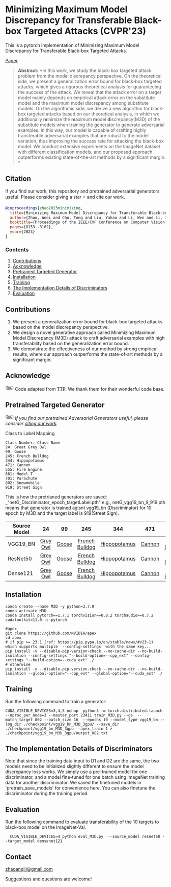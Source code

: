 # Minimizing Maximum Model Discrepancy for Transferable Black-box Targeted Attacks (CVPR'23)

This is a pytorch implementation of Minimizing Maximum Model Discrepancy for Transferable Black-box Targeted Attacks.

[Paper](https://openaccess.thecvf.com/content/CVPR2023/papers/Zhao_Minimizing_Maximum_Model_Discrepancy_for_Transferable_Black-Box_Targeted_Attacks_CVPR_2023_paper.pdf) 

> **Abstract:** *In this work, we study the black-box targeted attack problem from the model discrepancy perspective. On the theoretical side, we present a generalization error bound for black-box targeted attacks, which gives a rigorous theoretical analysis for guaranteeing the success of the attack. We reveal that the attack error on a target model mainly depends on empirical attack error on the substitute model and the maximum model discrepancy among substitute models. On the algorithmic side, we derive a new algorithm for black-box targeted attacks based on our theoretical analysis, in which we additionally **m**inimize the **m**aximum **m**odel **d**iscrepancy(M3D) of the substitute models when training the generator to generate adversarial examples. In this way, our model is capable of crafting highly transferable adversarial examples that are robust to the model variation, thus improving the success rate for attacking the black-box model. We conduct extensive experiments on the ImageNet dataset with different classification models, and our proposed approach outperforms existing state-of-the-art methods by a significant margin. *
> 


## Citation
If you find our work, this repository and pretrained adversarial generators useful. Please consider giving a star :star: and cite our work.
```bibtex
@inproceedings{zhao2023minimizing,
  title={Minimizing Maximum Model Discrepancy for Transferable Black-box Targeted Attacks},
  author={Zhao, Anqi and Chu, Tong and Liu, Yahao and Li, Wen and Li, Jingjing and Duan, Lixin},
  booktitle={Proceedings of the IEEE/CVF Conference on Computer Vision and Pattern Recognition},
  pages={8153--8162},
  year={2023}
}
```

### Contents  
1) [Contributions](#Contributions) 
2) [Acknowledge](#Acknowledge)
3) [Pretrained Targeted Generator](#Pretrained-Targeted-Generator) 
4) [Installation](#Installation) 
5) [Training](#Training)
6) [The Implementation Details of Discriminators](#The-Implementation-Details-of-Discriminators)
6) [Evaluation](#Evaluation)


## Contributions

1. We present a generalization error bound for black-box
targeted attacks based on the model discrepancy perspective.
2. We design a novel generative approach called Minimizing Maximum Model Discrepancy (M3D) attack
to craft adversarial examples with high transferability
based on the generalization error bound.
3. We demonstrate the effectiveness of our method by
strong empirical results, where our approach outperforms the state-of-art methods by a significant margin.


## Acknowledge

<sup>([top](#contents))</sup>
Code adapted from [TTP](https://github.com/Muzammal-Naseer/TTP). We thank them for their wonderful code base. 


## Pretrained Targeted Generator
<sup>([top](#contents))</sup> 
*If you find our pretrained Adversarial Generators useful, please consider [citing our work](#Citation).*

Class to Label Mapping

```
Class Number: Class Name
24: Great Grey Owl
99: Goose
245: French Bulldog
344: Hippopotamus
471: Cannon
555: Fire Engine
661: Model T
701: Parachute
802: Snowmobile
919: Street Sign       
```

This is how the pretrianed generators are saved: _"netG_Discriminator_epoch_targetLabel.pth" e.g., netG_vgg19_bn_9_919.pth means that generator is trained agisnt vgg19_bn (Discriminator) for 10 epoch by M3D and the target label is 919(Street Sign).

|Source Model|24|99|245|344|471|555|661|701|802|919|
|---|:---:|:---:|:---:|:---:|:---:|:---:|:---:|:---:|:---:|:---:|
|VGG19_BN|[Grey Owl](https://drive.google.com/file/d/1E96nesNUGwGmsb2yIJazSS9ul4f5qGdi/view?usp=sharing)|[Goose](https://drive.google.com/file/d/1T7QS4okMGgfvIrlxLiG92cU8zom3ERhr/view?usp=sharing)|[French Bulldog](https://drive.google.com/file/d/1aCF4CW5RmqQGc3hbLbFStqneGBMqNMBc/view?usp=sharing)|[Hippopotamus](https://drive.google.com/file/d/1dCqImVApJko8A92tL-HTaCbagbqltANu/view?usp=sharing)|[Cannon](https://drive.google.com/file/d/1uBRxGuJ-V5IH1BYtY9aKaHcavbLyLgCx/view?usp=sharing)|[Fire Engine](https://drive.google.com/file/d/1HmmzvF9wBxUNucJ2a4rzt8H1wPGGw4_A/view?usp=sharing)|[Model T](https://drive.google.com/file/d/1tZMisg8zn7--Y4VHHFpNupDUklfUYW4N/view?usp=sharing)|[Parachute](https://drive.google.com/file/d/1r9uIu5KC9Fe56gBxp06IB0URAUmIqDEA/view?usp=sharing)|[Snowmobile](https://drive.google.com/file/d/1MAhkQb51OaHawunNHEi7500lGkONx8FC/view?usp=sharing)|[Street Sign](https://drive.google.com/file/d/1TGdNVCi-PCBl81KiePp6XZBSAbnbiLkw/view?usp=sharing)|
|ResNet50|[Grey Owl](https://drive.google.com/file/d/1JOQvXaGz23KU33bNt7ePKi53pL0WtyaC/view?usp=sharing)|[Goose](https://drive.google.com/file/d/1qNx41n483k7jMlgUdpBWOcmrR-nSfPUX/view?usp=sharing)|[French Bulldog](https://drive.google.com/file/d/17LKZXvyHBPNL3t2dGy462Ygzark-fsK3/view?usp=sharing)|[Hippopotamus](https://drive.google.com/file/d/1caQkHfcU0iSviAFCZjWrbxwNEqSl6oXx/view?usp=sharing)|[Cannon](https://drive.google.com/file/d/1bkSMZi8CB0OqoTMINFG36SrSEgDhdKY9/view?usp=sharing)|[Fire Engine](https://drive.google.com/file/d/1Ff1kvcfMV8vTRaFjebKmlgf2u6OjgFAF/view?usp=sharing)|[Model T](https://drive.google.com/file/d/1bi0FsUtULT73dqm9VAwBjr2Gfbb26Rgj/view?usp=sharing)|[Parachute](https://drive.google.com/file/d/10Z8PDYB_x4L7wGCYdbhvC3F8iUaohr_D/view?usp=sharing)|[Snowmobile](https://drive.google.com/file/d/1T36_K7sC393aMZW8RegnOqINC56RIGuZ/view?usp=sharing)|[Street Sign](https://drive.google.com/file/d/1_V6HuCrgW81l6LvAlDwNTtarmoSpTOAK/view?usp=sharing)|
|Dense121|[Grey Owl](https://drive.google.com/file/d/1a-p4uIWf90oNbzCCeQI_0zMo6giRQaXe/view?usp=sharing)|[Goose](https://drive.google.com/file/d/1QTROVAUJfvoBaeSHSI-Fbsns7hOcsy8P/view?usp=sharing)|[French Bulldog](https://drive.google.com/file/d/1PZcFUKN_Rnq2pA0mwihVvIdOL7WB-nki/view?usp=sharing)|[Hippopotamus](https://drive.google.com/file/d/1ye3y1dsMLOI6BLLoMnEPJnFy8KmgxPHP/view?usp=sharing)|[Cannon](https://drive.google.com/file/d/12YCZ5HdSrDPUHXsAWyVKszwpBh34liLe/view?usp=sharing)|[Fire Engine](https://drive.google.com/file/d/1MGwtQhlFEo8TOa9_ER5LHqx9mduSrddE/view?usp=sharing)|[Model T](https://drive.google.com/file/d/1OqRRNp3yskMmP7cIPYDyfj-jytBA4Yrw/view?usp=sharing)|[Parachute](https://drive.google.com/file/d/1rWP4kjU6TktJYhSuaV2MGzsVV6JeGSKJ/view?usp=sharing)|[Snowmobile](https://drive.google.com/file/d/1kAVH-86h3ytIunT-s-3r0q4LG_U_ZT6R/view?usp=sharing)|[Street Sign](https://drive.google.com/file/d/1-PjlO19HdlVAmyvnW6JQc-IkhJfXZAAw/view?usp=sharing)|


## Installation

```
conda create --name M3D -y python=3.7.0
conda activate M3D
conda install pytorch==1.7.1 torchvision==0.8.2 torchaudio==0.7.2 cudatoolkit=11.0 -c pytorch

#apex
git clone https://github.com/NVIDIA/apex
cd apex
# if pip >= 23.1 (ref: https://pip.pypa.io/en/stable/news/#v23-1) which supports multiple `--config-settings` with the same key... 
pip install -v --disable-pip-version-check --no-cache-dir --no-build-isolation --config-settings "--build-option=--cpp_ext" --config-settings "--build-option=--cuda_ext" ./
# otherwise
pip install -v --disable-pip-version-check --no-cache-dir --no-build-isolation --global-option="--cpp_ext" --global-option="--cuda_ext" ./
```

## Training


Run the following command to train a generator:
```
CUDA_VISIBLE_DEVICES=3,4,5 nohup  python3 -m torch.distributed.launch --nproc_per_node=3 --master_port 23411 train_M3D.py --gs  --match_target 802 --batch_size 16  --epochs 10 --model_type vgg19_bn --log_dir ./checkpoint/vgg19_bn_M3D_3gpu/ --save_dir ./checkpoint/vgg19_bn_M3D_3gpu --apex_train 1 > ./checkpoint/vgg19_bn_M3D_3gpu/output_802.txt
```


## The Implementation Details of Discriminators

Note that since the training data input to D1 and D2 are the same, the two models need to be initialized slightly different to ensure the model discrepancy loss works. 
We simply use a pre-trained model for one discriminator, and a model fine-tuned for one batch using ImageNet training data for another discriminator. We saved the finetuned models in 'pretrain_save_models' for convenience here. You can also finetune the discriminator during the training period.


## Evaluation

 
Run the following command to evaluate transferability of the 10 targets to black-box model on the ImageNet-Val.
```
  CUDA_VISIBLE_DEVICES=4 python eval_M3D.py  --source_model resnet50 --target_model densenet121
```

## Contact
zhaoanqiii@gmail.com

Suggestions and questions are welcome!

